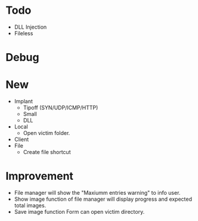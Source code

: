 # Todo
- DLL Injection
- Fileless

# Debug

# New
- Implant
  - Tipoff (SYN/UDP/ICMP/HTTP)
  - Small
  - DLL
- Local
  - Open victim folder.
- Client
- File
  - Create file shortcut

# Improvement
- File manager will show the "Maxiumm entries warning" to info user.
- Show image function of file manager will display progress and expected total images.
- Save image function Form can open victim directory.
